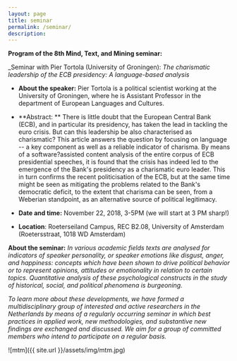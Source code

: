 ```yaml
---
layout: page
title: seminar
permalink: /seminar/
description:
---
```



**Program of the 8th Mind, Text, and Mining seminar:** 

_Seminar with Pier Tortola (University of Groningen): *The charismatic leadership of the ECB presidency: A language-based analysis*


  * **About the speaker:** Pier Tortola is a political scientist working at the University of Groningen, where he is Assistant Professor in the department of European Languages and Cultures.
  
  * **Abstract: ** There is little doubt that the European Central Bank (ECB), and in particular its presidency, has taken the lead in tackling the euro crisis. But can this leadership be also characterised as charismatic? This article answers the question by focusing on language -- a key component as well as a reliable indicator of charisma. By means of a software?assisted content analysis of the entire corpus of ECB presidential speeches, it is found that the crisis has indeed led to the emergence of the Bank's presidency as a charismatic euro leader. This in turn confirms the recent politicisation of the ECB, but at the same time might be seen as mitigating the problems related to the Bank's democratic deficit, to the extent that charisma can be seen, from a Weberian standpoint, as an alternative source of political legitimacy.
  
  * **Date and time:** November 22, 2018, 3-5PM (we will start at 3 PM sharp!)

  * **Location**: Roeterseiland Campus, REC B2.08, University of Amsterdam (Roetersstraat, 1018 WD Amsterdam)

**About the seminar:** _In various academic fields texts are analysed for indicators of speaker personality, or speaker emotions like disgust, anger, and happiness: concepts which have been shown to drive political behavior or to represent opinions, attitudes or emotionality in relation to certain topics. Quantitative analysis of these psychological constructs in the study of historical, social, and political phenomena is burgeoning._

_To learn more about these developments, we have formed a multidisciplinary group of interested and active researchers in the Netherlands by means of a regularly occurring seminar in which best practices in applied work, new methodologies, and substantive new findings are exchanged and discussed. We aim for a group of committed members who intend to participate on a regular basis._

![mtm]({{ site.url }}/assets/img/mtm.jpg)
